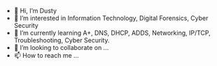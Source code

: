 - 👋 Hi, I’m Dusty
- 👀 I’m interested in Information Technology, Digital Forensics, Cyber Security
- 🌱 I’m currently learning A+, DNS, DHCP, ADDS, Networking, IP/TCP, Troubleshooting, Cyber Security.
- 💞️ I’m looking to collaborate on ...
- 📫 How to reach me ...

<!---
jdcarlyle1317/jdcarlyle1317 is a ✨ special ✨ repository because its `README.md` (this file) appears on your GitHub profile.
You can click the Preview link to take a look at your changes.
--->
